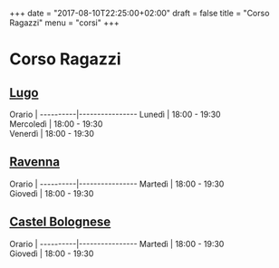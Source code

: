 +++
date = "2017-08-10T22:25:00+02:00"
draft = false
title = "Corso Ragazzi"
menu = "corsi"
+++

# Corso Ragazzi


## [Lugo](/palestre#lugo)
 Orario   | 
----------|----------------
Lunedì    | 18:00 - 19:30  
Mercoledì | 18:00 - 19:30  
Venerdì   | 18:00 - 19:30  


## [Ravenna](/palestre#ravenna)
 Orario   | 
----------|----------------
Martedì   | 18:00 - 19:30  
Giovedì   | 18:00 - 19:30  


## [Castel Bolognese](/palestre#castel-bolognese)
 Orario   | 
----------|----------------
Martedì   | 18:00 - 19:30  
Giovedì   | 18:00 - 19:30  
